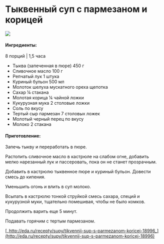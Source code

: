 # Тыквенный суп с пармезаном и корицей

![](https://s-media-cache-ak0.pinimg.com/564x/4f/1b/03/4f1b0379395771b2c38099d37b1b12e0.jpg)

#### Ингредиенты:

8 порций \| 1,5 часа

* Тыква \(запеченная в пюре\)    450 г
* Сливочное масло    100 г
* Репчатый лук    1 штука
* Куриный бульон    500 мл
* Молоток шелуха мускатного ореха    щепотка
* Сахар    ¼ стакана
* Молотая корица    ¼ чайной ложки
* Кукурузная мука    2 столовые ложки
* Соль    по вкусу
* Тертый сыр пармезан    7 столовых ложек
* Молотый черный перец    по вкусу
* Молоко    2 стакана

#### Приготовление:

Запечь тыкву и переработать в пюре.

Растопить сливочное масло в кастрюле на слабом огне, добавить мелко нарезанный лук и пассеровать, пока он не станет прозрачным.

Добавить в кастрюлю тыквенное пюре и куриный бульон. Довести смесь до кипения.

Уменьшить огонь и влить в суп молоко.

Всыпать в кастрюлю тонкой струйкой смесь сахара, специй и кукурузной муки, тщательно помешивая, чтобы не было комков.

Продолжить варить еще 5 минут.

Подавать горячим с тертым пармезаном.

[_http://eda.ru/recepty/supy/tikvennij-sup-s-parmezanom-koricej-18996_](http://eda.ru/recepty/supy/tikvennij-sup-s-parmezanom-koricej-18996)

